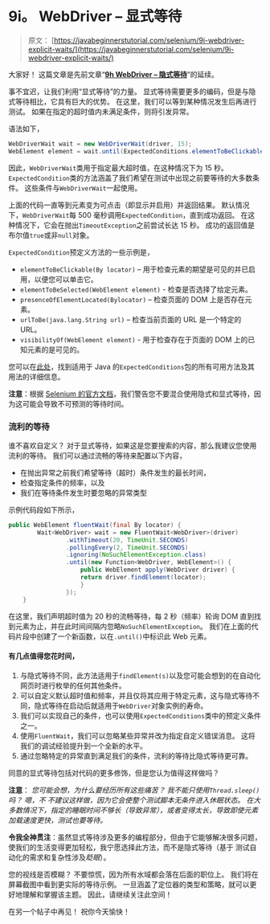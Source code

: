 # 9i。 WebDriver – 显式等待

> 原文： [https://javabeginnerstutorial.com/selenium/9i-webdriver-explicit-waits/](https://javabeginnerstutorial.com/selenium/9i-webdriver-explicit-waits/)

大家好！ 这篇文章是先前文章“[**9h WebDriver – 隐式等待**](https://javabeginnerstutorial.com/selenium/9h-webdriver-implicit-waits/)”的延续。

事不宜迟，让我们利用“显式等待”的力量。 显式等待需要更多的编码，但是与隐式等待相比，它具有巨大的优势。 在这里，我们可以等到某种情况发生后再进行测试。 如果在指定的超时值内未满足条件，则将引发异常。

语法如下，

```java
WebDriverWait wait = new WebDriverWait(driver, 15);
WebElement element = wait.until(ExpectedConditions.elementToBeClickable(By.id("element_id")));
```

因此，`WebDriverWait`类用于指定最大超时值，在这种情况下为 15 秒。 `ExpectedCondition`类的方法涵盖了我们希望在测试中出现之前要等待的大多数条件。 这些条件与`WebDriverWait`一起使用。

上面的代码一直等到元素变为可点击（即显示并启用）并返回结果。 默认情况下，`WebDriverWait`每 500 毫秒调用`ExpectedCondition`，直到成功返回。 在这种情况下，它会在抛出`TimeoutException`之前尝试长达 15 秒。 成功的返回值是布尔值`true`或非`null`对象。

`ExpectedCondition`预定义方法的一些示例是，

*   `elementToBeClickable(By locator)` – 用于检查元素的期望是可见的并已启用，以便您可以单击它。
*   `elementToBeSelected(WebElement element)` - 检查是否选择了给定元素。
*   `presenceOfElementLocated(Bylocator)` – 检查页面的 DOM 上是否存在元素。
*   `urlToBe(java.lang.String url)` – 检查当前页面的 URL 是一个特定的 URL。
*   `visibilityOf(WebElement element)` - 用于检查存在于页面的 DOM 上的已知元素的是可见的。

您可以在[此处](https://seleniumhq.github.io/selenium/docs/api/java/org/openqa/selenium/support/ui/ExpectedConditions.html)，找到适用于 Java 的`ExpectedConditions`包的所有可用方法及其用法的详细信息。

**注意**：根据 [Selenium 的官方文档](http://docs.seleniumhq.org/docs/04_webdriver_advanced.jsp#explicit-and-implicit-waits)，我们警告您不要混合使用隐式和显式等待，因为这可能会导致不可预测的等待时间。

### 流利的等待

谁不喜欢自定义？ 对于显式等待，如果这是您要搜索的内容，那么我建议您使用流利的等待。 我们可以通过流畅的等待来配置以下内容，

*   在抛出异常之前我们希望等待（超时）条件发生的最长时间，
*   检查指定条件的频率，以及
*   我们在等待条件发生时要忽略的异常类型

示例代码段如下所示，

```java
public WebElement fluentWait(final By locator) {
	    Wait<WebDriver> wait = new FluentWait<WebDriver>(driver)
	            .withTimeout(20, TimeUnit.SECONDS)
	            .pollingEvery(2, TimeUnit.SECONDS)
	            .ignoring(NoSuchElementException.class)
	            .until(new Function<WebDriver, WebElement>() {
	            	public WebElement apply(WebDriver driver) {
	            	return driver.findElement(locator);
	            	}
	            });
	} 
```

在这里，我们声明超时值为 20 秒的流畅等待，每 2 秒（频率）轮询 DOM 直到找到元素为止，并在此时间间隔内忽略`NoSuchElementException`。 我们在上面的代码片段中创建了一个新函数，以在`.until()`中标识此 Web 元素。

#### 有几点值得您花时间，

1.  与隐式等待不同，此方法适用于`findElement(s)`以及您可能会想到的在自动化网页时进行枚举的任何其他条件。
2.  可以自定义默认超时值和频率，并且仅将其应用于特定元素，这与隐式等待不同，隐式等待在启动后就适用于`WebDriver`对象实例的寿命。
3.  我们可以实现自己的条件，也可以使用`ExpectedConditions`类中的预定义条件之一。
4.  使用`FluentWait`，我们可以忽略某些异常并改为指定自定义错误消息。 这将我们的调试经验提升到一个全新的水平。
5.  通过忽略特定的异常直到满足我们的条件，流利的等待比隐式等待更可靠。

同意的显式等待包括对代码的更多修饰，但是您认为值得这样做吗？

**注意**： *您可能会想，为什么要经历所有这些痛苦？ 我不能只使用`Thread.sleep()`吗？ 嗯，不 不建议这样做，因为它会使整个测试脚本无条件进入休眠状态。 在大多数情况下，指定的睡眠时间不够长（导致异常），或者变得太长，导致即使元素加载速度更快，测试也要等待。*

**令我全神贯注**：虽然显式等待涉及更多的编程部分，但由于它能够解决很多问题，使我们的生活变得更加轻松，我宁愿选择此方法，而不是隐式等待（基于 测试自动化的需求和复杂性涉及*眨眼*）。

您的视线是否模糊？ 不要惊慌，因为所有水域都会落在后面的职位上。 我们将在屏幕截图中看到更实际的等待示例。 一旦涵盖了定位器的类型和策略，就可以更好地理解和掌握该主题。 因此，请继续关注此空间！

在另一个帖子中再见！ 祝你今天愉快！

